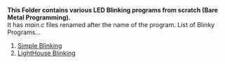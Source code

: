 **This Folder contains various LED Blinking programs from scratch (Bare Metal Programming).**
<br>It has *main.c* files renamed after the name of the program.
List of Blinky Programs...
1. [Simple Blinking](STM32F103C8T6/Blinky/simple_blinking.c)
2. [LightHouse Blinking](STM32F103C8T6/Blinky/lighthouse_blinking.c)
